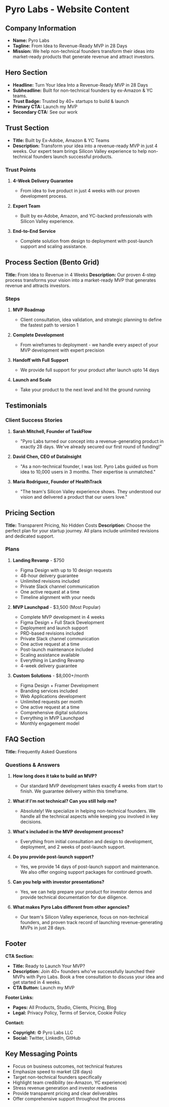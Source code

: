# Pyro Labs - Website Content

## Company Information
- **Name:** Pyro Labs
- **Tagline:** From Idea to Revenue-Ready MVP in 28 Days
- **Mission:** We help non-technical founders transform their ideas into market-ready products that generate revenue and attract investors.

## Hero Section
- **Headline:** Turn Your Idea Into a Revenue-Ready MVP in 28 Days
- **Subheadline:** Built for non-technical founders by ex-Amazon & YC teams.
- **Trust Badge:** Trusted by 40+ startups to build & launch
- **Primary CTA:** Launch my MVP
- **Secondary CTA:** See our work

## Trust Section
- **Title:** Built by Ex-Adobe, Amazon & YC Teams
- **Description:** Transform your idea into a revenue-ready MVP in just 4 weeks. Our expert team brings Silicon Valley experience to help non-technical founders launch successful products.

### Trust Points
1. **4-Week Delivery Guarantee**
   - From idea to live product in just 4 weeks with our proven development process.
   
2. **Expert Team**  
   - Built by ex-Adobe, Amazon, and YC-backed professionals with Silicon Valley experience.
   
3. **End-to-End Service**
   - Complete solution from design to deployment with post-launch support and scaling assistance.

## Process Section (Bento Grid)
**Title:** From Idea to Revenue in 4 Weeks
**Description:** Our proven 4-step process transforms your vision into a market-ready MVP that generates revenue and attracts investors.

### Steps
1. **MVP Roadmap**
   - Client consultation, idea validation, and strategic planning to define the fastest path to version 1

2. **Complete Development** 
   - From wireframes to deployment - we handle every aspect of your MVP development with expert precision

3. **Handoff with Full Support**
   - We provide full support for your product after launch upto 14 days

4. **Launch and Scale**
   - Take your product to the next level and hit the ground running

## Testimonials
### Client Success Stories
1. **Sarah Mitchell, Founder of TaskFlow**
   - "Pyro Labs turned our concept into a revenue-generating product in exactly 28 days. We've already secured our first round of funding!"
   
2. **David Chen, CEO of DataInsight**  
   - "As a non-technical founder, I was lost. Pyro Labs guided us from idea to 10,000 users in 3 months. Their expertise is unmatched."
   
3. **Maria Rodriguez, Founder of HealthTrack**
   - "The team's Silicon Valley experience shows. They understood our vision and delivered a product that our users love."

## Pricing Section
**Title:** Transparent Pricing, No Hidden Costs
**Description:** Choose the perfect plan for your startup journey. All plans include unlimited revisions and dedicated support.

### Plans
1. **Landing Revamp** - $750
   - Figma Design with up to 10 design requests
   - 48-hour delivery guarantee  
   - Unlimited revisions included
   - Private Slack channel communication
   - One active request at a time
   - Timeline alignment with your needs

2. **MVP Launchpad** - $3,500 (Most Popular)
   - Complete MVP development in 4 weeks
   - Figma Design + Full Stack Development
   - Deployment and launch support
   - PRD-based revisions included
   - Private Slack channel communication
   - One active request at a time
   - Post-launch maintenance included
   - Scaling assistance available
   - Everything in Landing Revamp
   - 4-week delivery guarantee

3. **Custom Solutions** - $8,000+/month
   - Figma Design + Framer Development
   - Branding services included
   - Web Applications development
   - Unlimited requests per month
   - One active request at a time
   - Comprehensive digital solutions
   - Everything in MVP Launchpad
   - Monthly engagement model

## FAQ Section
**Title:** Frequently Asked Questions

### Questions & Answers
1. **How long does it take to build an MVP?**
   - Our standard MVP development takes exactly 4 weeks from start to finish. We guarantee delivery within this timeframe.

2. **What if I'm not technical? Can you still help me?**
   - Absolutely! We specialize in helping non-technical founders. We handle all the technical aspects while keeping you involved in key decisions.

3. **What's included in the MVP development process?**
   - Everything from initial consultation and design to development, deployment, and 2 weeks of post-launch support.

4. **Do you provide post-launch support?**
   - Yes, we provide 14 days of post-launch support and maintenance. We also offer ongoing support packages for continued growth.

5. **Can you help with investor presentations?**
   - Yes, we can help prepare your product for investor demos and provide technical documentation for due diligence.

6. **What makes Pyro Labs different from other agencies?**
   - Our team's Silicon Valley experience, focus on non-technical founders, and proven track record of launching revenue-generating MVPs in just 28 days.

## Footer
**CTA Section:**
- **Title:** Ready to Launch Your MVP?
- **Description:** Join 40+ founders who've successfully launched their MVPs with Pyro Labs. Book a free consultation to discuss your idea and get started in 4 weeks.
- **CTA Button:** Launch my MVP

**Footer Links:**
- **Pages:** All Products, Studio, Clients, Pricing, Blog
- **Legal:** Privacy Policy, Terms of Service, Cookie Policy

**Contact:**
- **Copyright:** © Pyro Labs LLC
- **Social:** Twitter, LinkedIn, GitHub

## Key Messaging Points
- Focus on business outcomes, not technical features
- Emphasize speed to market (28 days)
- Target non-technical founders specifically  
- Highlight team credibility (ex-Amazon, YC experience)
- Stress revenue generation and investor readiness
- Provide transparent pricing and clear deliverables
- Offer comprehensive support throughout the process